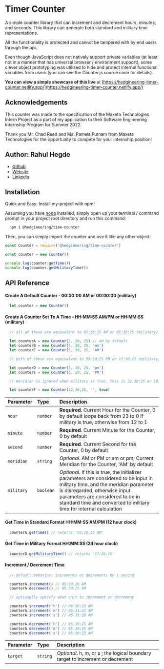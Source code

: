 # Timer Counter
A simple counter library that can increment and decrement hours, minutes, and seconds. 
This library can generate both standard and military time representations.

All the functionality is protected and cannot be tampered with by end users through the api. 

Even though JavaScript does not natively support private variables (at least not in a manner that 
has universal browser / environment support), some clever object prototyping was utilized to hide 
and protect internal functional variables from users (you can see the Counter.js source code for details).

**You can view a simple showcase of this live** at [https://hedgineering-timer-counter.netlify.app/](https://hedgineering-timer-counter.netlify.app/)

## Acknowledgements
This counter was made to the specification of the Maxeta Technologies Intern Project as a part of my 
application to their Software Engineering Internship Program for Summer 2022.

Thank you Mr. Chad Reed and Ms. Pamela Putnam from Maxeta Technologies for the opportunity to compete 
for your internship position!

## Author: Rahul Hegde

- [Github](https://www.github.com/Hedgineering)
- [Website](https://www.hedgineering.com/)
- [Linkedin](https://www.linkedin.com/in/rahul-anant-hegde/)


## Installation
Quick and Easy: Install my-project with npm!

Assuming you have [node](https://nodejs.org/en/) installed, simply open up your terminal / command prompt in your project root directory and run this command:

```bash
  npm i @hedgineering/time-counter
```

Then, you can simply import the counter and use it like any other object:

```js
const Counter = require('@hedgineering/time-counter')

const counter = new Counter()

console.log(counter.getTime())
console.log(counter.getMilitaryTime())
```

## API Reference

#### Create A Default Counter - 00:00:00 AM or 00:00:00 (military)

```js
  let counter = new Counter()
```

#### Create A Counter Set To A Time - HH:MM:SS AM/PM or HH:MM:SS (military)

```js
  // all of these are equivalent to 05:30:25 AM or 05:30:25 (military)

  let counterA = new Counter(5, 30, 25) // AM by default
  let counterB = new Counter(5, 30, 25, 'am') 
  let counterC = new Counter(5, 30, 25, 'AM')

  // both of these are equivalent to 05:30:25 PM or 17:30:25 (military)

  let counterD = new Counter(5, 30, 25, 'pm') 
  let counterE = new Counter(5, 30, 25, 'PM')

  // meridian is ignored when military is true, this is 22:30:25 or 10:30:25 PM

  let counterF = new Counter(22,30,25, '', true)
```

| Parameter        | Type      | Description                       |
| :--------------- | :-------- | :-------------------------------- |
| `hour`           | `number`  | **Required**. Current Hour for the Counter, 0 by default loops back from 23 to 0 if military is true, otherwise from 12 to 1 |
| `minute`         | `number`  | **Required**. Current Minute for the Counter, 0 by default |
| `second`         | `number`  | **Required**. Current Second for the Counter, 0 by default |
| `meridian`       | `string`  | *Optional*.  AM or PM or am or pm; Current Meridian for the Counter, 'AM' by default |
| `military`       | `boolean` | *Optional*. If this is true, the initializer parameters are considered to be input in military time, and the meridian parameter is disregarded, otherwise input parameters are considered to be in standard time and converted to military time for internal calculation |


#### Get Time in Standard Format HH:MM:SS AM/PM (12 hour clock)

```js
  counterA.getTime() // returns '05:30:25 AM'
```

#### Get Time in Military Format HH:MM:SS (24 hour clock)

```js
  counterD.getMilitaryTime() // returns '17:30:25'
```

#### Increment / Decrement Time

```js
  // default behavior: increments or decrements by 1 second 

  counterA.increment() // 05:30:26 AM
  counterA.decrement() // 05:30:25 AM

  // optionally specify what unit to increment or decrement

  counterA.increment('h') // 06:30:25 AM
  counterA.increment('m') // 06:31:25 AM
  counterA.increment('s') // 06:31:26 AM

  counterA.decrement('h') // 05:30:25 AM
  counterA.decrement('m') // 05:30:25 AM
  counterA.decrement('s') // 05:30:25 AM
```

| Parameter | Type     | Description                       |
| :-------- | :------- | :-------------------------------- |
| `target`  | `string` | *Optional*. h, m, or s ; the logical boundary target to increment or decrement |




